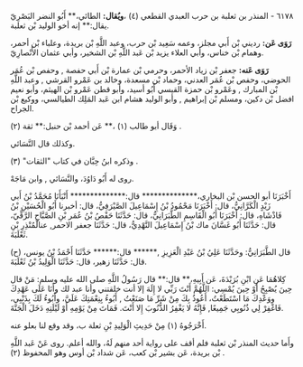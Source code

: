 ٦١٧٨ - المنذر بن ثعلبة بن حرب العبدي القطعي (٤) ،**ويُقال:** الطائي،** أَبُو النضر البَصْرِيّ يقال:** إنه أخو الوليد بْن ثعلبة.

**رَوَى عَن:** رديني بْن أَبي مجلز، وعمه سَعِيد بْن حرب، وعبد اللَّهِ بْن بريدة، وعلباء بْن أحمر، وهمام بْن خناس، وأبي العلاء يزيد بْن عَبد اللَّهِ بْن الشخير، وأبي عثمان الأَنْصارِيّ.

**رَوَى عَنه:** جعفر بْن زياد الأحمر، وحرمي بْن عمارة بْن أَبي حفصة , وحفص بْن عُمَر الحوضي، وحفص بْن عُمَر العدني، وحماد بْن مسعدة، وخالد بن عَمْرو القرشي , وعبد اللَّهِ بْن المبارك , وعَمْرو بْن حمزة القيسي أَبُو أسيد، وأبو قطن عَمْرو بْن الهيثم، وأبو نعيم افضل بْن دكين، ومسلم بْن إبراهيم , وأبو الوليد هشام ابن عَبد المَلِك الطيالسي، ووكيع بْن الجراح.

وَقَال أبو طالب (١) ،** عَن أحمد بْن حنبل:** ثقة (٢) .

وكذلك قال النَّسَائي.

وذكره ابنُ حِبَّان في كتاب "الثقات" (٣) .

روى له أَبُو دَاوُدَ، والنَّسَائي , وابن مَاجَهْ.

أَخْبَرَنَا أبو الحسن بْن البخاري،************** قال:************** أَنْبَأَنَا مُحَمَّدُ بْنُ أَبي زَيْدٍ الْكَرَّانِيُّ، قال: أَخْبَرَنَا مَحْمُودُ بْنُ إِسْمَاعِيلَ الصَّيْرَفِيُّ، قال: أخبرنا أَبُو الْحُسَيْنِ بْنُ فَاذْشَاهِ، قال: أَخْبَرَنَا أَبُو الْقَاسِمِ الطَّبَرَانِيُّ، قال: حَدَّثَنَا حَفْصُ بْنُ عُمَر بْنِ الصَّبَّاحِ الرَّقِّيّ، قال: حَدَّثَنَا أَبُو غَسَّانَ ماك بْنُ إِسْمَاعِيلَ النَّهْدِيُّ، قال: حَدَّثَنَا جعفر الاحمر, عنالْمُنْذِرِ بْنِ ثَعْلَبَةَ.

(ح) قال الطَّبَرَانِيُّ: وحَدَّثَنَا عَلِيُ بْنُ عَبْدِ الْعَزِيزِ ,****** قال:****** حَدَّثَنَا أَحْمَدُ بْنُ يونس، قال: حَدَّثَنَا زهير، قال: حَدَّثَنَا الْوَلِيدُ بْنُ ثَعْلَبَةَ.

كِلاهُمَا عَنِ ابْنِ بُرَيْدَةَ، عَن أَبِيهِ،** قال:** قال رَسُولُ اللَّهِ صلى الله عليه وسلم: مَنْ قال حِينَ يُصْبِحُ أَوْ حِينَ يُمْسِي: اللَّهُمَّ أَنْتَ رَبِّي لا إِلَهَ إلا أنت خلقتني وأنا عبد لك وأَنَا عَلَى عَهْدِكَ ووَعْدِكَ مَا اسْتَطَعْتُ، أَعُوذُ بِكَ مِنْ شَرِّ مَا صَنَعْتُ , أَبُوءُ بِنِعْمَتِكَ عَلَيَّ، وأَبُوءُ لَكَ بِذَنْبِي، فَاغْفِرْ لِي ذُنُوبِي جَمِيعًا, فَإِنَّهُ لا يَغْفِرُ الذُّنُوبَ إِلا أَنْتَ. فَمَاتَ مِنْ يَوْمِهِ أَوْ لَيْلَتِهِ دَخَلَ الْجَنَّةَ.

أَخْرَجُوهُ (١) مِنْ حَدِيثِ الْوَلِيدِ بْنِ ثعلة ب، وقد وقع لنا بعلو عنه.

وأَما حديث المنذر بْن ثعلبة فلم أقف على رواية أحد منهم لَهُ، والله أعلم. روى عَنْ عَبد اللَّهِ بْن بريدة، عَن بشير بْن كعب، عَن شداد بْن أوس وهو المحفوظ (٢) .